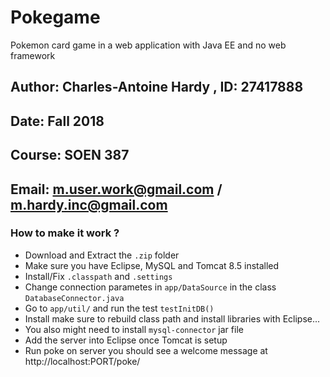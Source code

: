 # Pokegame
Pokemon card game in a web application with Java EE and no web framework

## Author: Charles-Antoine Hardy , ID: 27417888
## Date: Fall 2018
## Course: SOEN 387
## Email: m.user.work@gmail.com / m.hardy.inc@gmail.com


### How to make it work ?
- Download and Extract the `.zip` folder
- Make sure you have Eclipse, MySQL and Tomcat 8.5 installed
- Install/Fix `.classpath` and `.settings`
- Change connection parametes in `app/DataSource` in the class `DatabaseConnector.java`
- Go to `app/util/` and run the test `testInitDB()`
- Install make sure to rebuild class path and install libraries with Eclipse...
- You also might need to install `mysql-connector` jar file
- Add the server into Eclipse once Tomcat is setup
- Run poke on server you should see a welcome message at http://localhost:PORT/poke/

